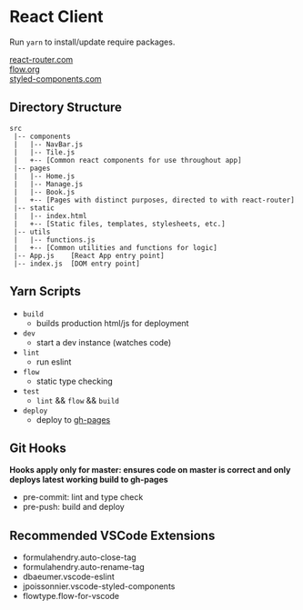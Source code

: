 # React Client

Run `yarn` to install/update require packages.

[react-router.com](https://reacttraining.com/react-router/)  
[flow.org](https://flow.org/)  
[styled-components.com](https://www.styled-components.com/)

## Directory Structure

```
src
 |-- components
 |   |-- NavBar.js
 |   |-- Tile.js
 |   +-- [Common react components for use throughout app]
 |-- pages
 |   |-- Home.js
 |   |-- Manage.js
 |   |-- Book.js
 |   +-- [Pages with distinct purposes, directed to with react-router]
 |-- static
 |   |-- index.html
 |   +-- [Static files, templates, stylesheets, etc.]
 |-- utils
 |   |-- functions.js
 |   +-- [Common utilities and functions for logic]
 |-- App.js    [React App entry point]
 |-- index.js  [DOM entry point]
```

## Yarn Scripts

 - `build`
   - builds production html/js for deployment  
 - `dev`
   - start a dev instance (watches code)  
 - `lint`
   - run eslint  
 - `flow`
   - static type checking
 - `test`
   - `lint` && `flow` && `build`
 - `deploy`
   - deploy to [gh-pages](https://comp3300-comp9900-term-3-2019.github.io/capstone-project-scrumdaddy-and-the-devs/)

## Git Hooks

**Hooks apply only for master: ensures code on master is correct and only deploys latest working build to gh-pages**

 - pre-commit: lint and type check
 - pre-push: build and deploy

## Recommended VSCode Extensions

 - formulahendry.auto-close-tag
 - formulahendry.auto-rename-tag
 - dbaeumer.vscode-eslint
 - jpoissonnier.vscode-styled-components
 - flowtype.flow-for-vscode
